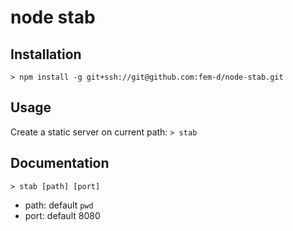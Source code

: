 # node stab

## Installation

`> npm install -g git+ssh://git@github.com:fem-d/node-stab.git`


## Usage

Create a static server on current path: `> stab`


## Documentation

`> stab [path] [port]`

- path: default `pwd`
- port: default 8080
